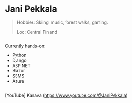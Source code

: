 # Jani Pekkala 
> Hobbies: Skiing, music, forest walks, gaming.
> 
> Loc: Central Finland
##
Currently hands-on:
* Python
* Django
* ASP.NET
* Blazor
* SSMS
* Azure
##

[YouTube] Kanava (https://www.youtube.com/@JaniPekkala)
##
<!---
Jaspak1778/Jaspak1778 is a ✨ special ✨ repository because its `README.md` (this file) appears on your GitHub profile.
You can click the Preview link to take a look at your changes.
--->
